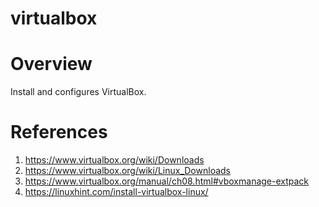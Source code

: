 # virtualbox

# Overview

Install and configures VirtualBox.

# References

1. https://www.virtualbox.org/wiki/Downloads
2. https://www.virtualbox.org/wiki/Linux_Downloads
3. https://www.virtualbox.org/manual/ch08.html#vboxmanage-extpack
4. https://linuxhint.com/install-virtualbox-linux/